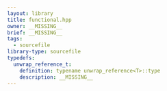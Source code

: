 ```yaml
---
layout: library
title: functional.hpp
owner: __MISSING__
brief: __MISSING__
tags:
  - sourcefile
library-type: sourcefile
typedefs:
  unwrap_reference_t:
    definition: typename unwrap_reference<T>::type
    description: __MISSING__
---
```

